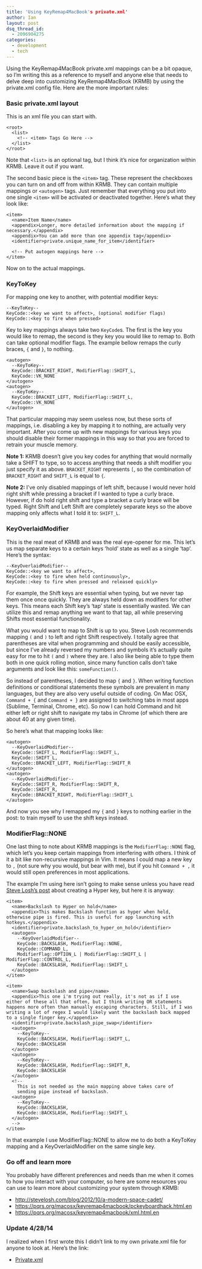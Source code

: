 ```yaml
---
title: 'Using KeyRemap4MacBook's private.xml'
author: Ian
layout: post
dsq_thread_id:
  - 2096904275
categories:
  - development
  - tech
---
```


Using the KeyRemap4MacBook private.xml mappings can be a bit opaque, so I&#8217;m writing this as a reference to myself and anyone else that needs to delve deep into customizing KeyRemap4MacBook (KRMB) by using the private.xml config file. Here are the more important rules:

### Basic private.xml layout

This is an xml file you can start with.

```
<root>
  <list>
    <!-- <item> Tags Go Here -->
  </list>
</root>
```


Note that `<list>` is an optional tag, but I think it&#8217;s nice for organization within KRMB. Leave it out if you want.

The second basic piece is the `<item>` tag. These represent the checkboxes you can turn on and off from within KRMB. They can contain multiple mappings or `<autogen>` tags. Just remember that everything you put into one single `<item>` will be activated or deactivated together. Here&#8217;s what they look like:

```
<item>
  <name>Item Name</name>
  <appendix>Longer, more detailed information about the mapping if necessary.</appendix>
  <appendix>You can add more than one appendix tag</appendix>
  <identifier>private.unique_name_for_item</identifier>

  <!-- Put autogen mappings here -->
</item>
```


Now on to the actual mappings.

### KeyToKey

For mapping one key to another, with potential modifier keys:

```
--KeyToKey--
KeyCode::<key we want to affect>, (optional modifier flags)
KeyCode::<key to fire when pressed>
```

Key to key mappings always take two `KeyCode`s. The first is the key you would like to remap, the second is they key you would like to remap to. Both can take optional modifier flags. The example bellow remaps the curly braces, `{` and `}`, to nothing.

```
<autogen>
  --KeyToKey--
  KeyCode::BRACKET_RIGHT, ModifierFlag::SHIFT_L,
  KeyCode::VK_NONE
</autogen>
<autogen>
  --KeyToKey--
  KeyCode::BRACKET_LEFT, ModifierFlag::SHIFT_L,
  KeyCode::VK_NONE
</autogen>
```

That particular mapping may seem useless now, but these sorts of mappings, i.e. disabling a key by mapping it to nothing, are actually very important. After you come up with new mappings for various keys you should disable their former mappings in this way so that you are forced to retrain your muscle memory.

**Note 1:** KRMB doesn&#8217;t give you key codes for anything that would normally take a SHIFT to type, so to access anything that needs a shift modifier you just specify it as above. `BRACKET_RIGHT` represents `[`, so the combination of `BRACKET_RIGHT` and `SHIFT_L` is equal to `{`.

**Note 2:** I&#8217;ve only disabled mappings of left shift, because I would never hold right shift while pressing a bracket if I wanted to type a curly brace. However, if do hold right shift and type a bracket a curly brace will be typed. Right Shift and Left Shift are completely separate keys so the above mapping only affects what I told it to: `SHIFT_L`.

### KeyOverlaidModifier

This is the real meat of KRMB and was the real eye-opener for me. This let&#8217;s us map separate keys to a certain keys &#8216;hold&#8217; state as well as a single &#8216;tap&#8217;. Here&#8217;s the syntax:

```
--KeyOverlaidModifier--
KeyCode::<key we want to affect>,
KeyCode::<key to fire when held continuously>,
KeyCode::<key to fire when pressed and released quickly>
```

For example, the Shift keys are essential when typing, but we never tap them once once quickly. They are always held down as modifiers for other keys. This means each Shift key&#8217;s &#8216;tap&#8217; state is essentially wasted. We can utilize this and remap anything we want to that tap, all while preserving Shifts most essential functionality.

What you would want to map to Shift is up to you. Steve Losh recommends mapping `(` and `)` to left and right Shift respectively. I totally agree that parentheses are vital when programming and should be easily accessible, but since I&#8217;ve already reversed my numbers and symbols it&#8217;s actually quite easy for me to hit `(` and `)` where they are. I also like being able to type them both in one quick rolling motion, since many function calls don&#8217;t take arguments and look like this: `someFunction()`.

So instead of parentheses, I decided to map `{` and `}`. When writing function definitions or conditional statements these symbols are prevalent in many languages, but they are also very useful outside of coding. On Mac OSX, `Command + {` and `Command + }` are assigned to switching tabs in most apps (Sublime, Terminal, Chrome, etc). So now I can hold Command and hit either left or right shift to navigate my tabs in Chrome (of which there are about 40 at any given time).

So here&#8217;s what that mapping looks like:

```
<autogen>
  --KeyOverlaidModifier--
  KeyCode::SHIFT_L, ModifierFlag::SHIFT_L,
  KeyCode::SHIFT_L,
  KeyCode::BRACKET_LEFT, ModifierFlag::SHIFT_R
</autogen>
<autogen>
  --KeyOverlaidModifier--
  KeyCode::SHIFT_R, ModifierFlag::SHIFT_R,
  KeyCode::SHIFT_R,
  KeyCode::BRACKET_RIGHT, ModifierFlag::SHIFT_L
</autogen>
```


And now you see why I remapped my `{` and `}` keys to nothing earlier in the post: to train myself to use the shift keys instead.

### ModifierFlag::NONE

One last thing to note about KRMB mappings is the `ModifierFlag::NONE` flag, which let&#8217;s you keep certain mappings from interfering with others. I think of it a bit like non-recursive mappings in Vim. It means I could map a new key to `,` (not sure why you would, but bear with me), but if you hit `Command + ,` it would still open preferences in most applications.

The example I&#8217;m using here isn&#8217;t going to make sense unless you have read [Steve Losh&#8217;s post][1] about creating a Hyper key, but here it is anyway:

```
<item>
  <name>Backslash to Hyper on hold</name>
  <appendix>This makes Backslash function as hyper when held, otherwise pipe is fired. This is useful for app launching with hotkeys.</appendix>
  <identifier>private.backslash_to_hyper_on_hold</identifier>
  <autogen>
    --KeyOverlaidModifier--
    KeyCode::BACKSLASH, ModifierFlag::NONE,
    KeyCode::COMMAND_L,
    ModifierFlag::OPTION_L | ModifierFlag::SHIFT_L | ModifierFlag::CONTROL_L,
    KeyCode::BACKSLASH, ModifierFlag::SHIFT_L
  </autogen>
</item>

<item>
  <name>Swap backslash and pipe</name>
  <appendix>This one i'm trying out really, it's not as if I use either of these all that often, but I think writing OR statements happens more often than manually escaping characters. Still, if I was writing a lot of regex I would likely want the backslash back mapped to a single finger key.</appendix>
  <identifier>private.backslash_pipe_swap</identifier>
  <autogen>
    --KeyToKey--
    KeyCode::BACKSLASH, ModifierFlag::SHIFT_L,
    KeyCode::BACKSLASH
  </autogen>
  <autogen>
    --KeyToKey--
    KeyCode::BACKSLASH, ModifierFlag::SHIFT_R,
    KeyCode::BACKSLASH
  </autogen>
  <!--
    This is not needed as the main mapping above takes care of
    sending pipe instead of backslash.
  <autogen>
    --KeyToKey--
    KeyCode::BACKSLASH,
    KeyCode::BACKSLASH, ModifierFlag::SHIFT_L
  </autogen>
  -->
</item>
```


In that example I use ModifierFlag::NONE to allow me to do both a KeyToKey mapping and a KeyOverlaidModifier on the same single key.

### Go off and learn more

You probably have different preferences and needs than me when it comes to how you interact with your computer, so here are some resources you can use to learn more about customizing your system through KRMB:

* <http://stevelosh.com/blog/2012/10/a-modern-space-cadet/>
* <https://pqrs.org/macosx/keyremap4macbook/pckeyboardhack.html.en>
* <https://pqrs.org/macosx/keyremap4macbook/xml.html.en>

### Update 4/28/14

I realized when I first wrote this I didn&#8217;t link to my own private.xml file for anyone to look at. Here&#8217;s the link:

* [Private.xml](https://github.com/iansinnott/dotfiles/blob/master/dotfiles/KeyRemap4MacBook/private.xml)

[1]: http://stevelosh.com/blog/2012/10/a-modern-space-cadet/
